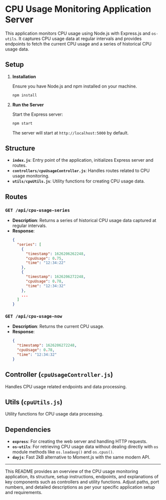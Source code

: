 # CPU Usage Monitoring Application Server

This application monitors CPU usage using Node.js with Express.js and `os-utils`. It captures CPU usage data at regular intervals and provides endpoints to fetch the current CPU usage and a series of historical CPU usage data.

## Setup

1. **Installation**

   Ensure you have Node.js and npm installed on your machine.

   ```bash
   npm install
   ```

2. **Run the Server**

   Start the Express server:

   ```bash
   npm start
   ```

   The server will start at `http://localhost:5000` by default.

## Structure

- **`index.js`**: Entry point of the application, initializes Express server and routes.
- **`controllers/cpuUsageController.js`**: Handles routes related to CPU usage monitoring.
- **`utils/cpuUtils.js`**: Utility functions for creating CPU usage data.

## Routes

### `GET /api/cpu-usage-series`

- **Description**: Returns a series of historical CPU usage data captured at regular intervals.
- **Response**:
  ```json
  {
    "series": [
      {
        "timestamp": 1626206262248,
        "cpuUsage": 0.75,
        "time": "12:34:22"
      },
      {
        "timestamp": 1626206272248,
        "cpuUsage": 0.78,
        "time": "12:34:32"
      },
      ...
    ]
  }
  ```

### `GET /api/cpu-usage-now`

- **Description**: Returns the current CPU usage.
- **Response**:
  ```json
  {
    "timestamp": 1626206272248,
    "cpuUsage": 0.78,
    "time": "12:34:32"
  }
  ```

## Controller (`cpuUsageController.js`)

Handles CPU usage related endpoints and data processing.

## Utils (`cpuUtils.js`)

Utility functions for CPU usage data processing.

## Dependencies

- **`express`**: For creating the web server and handling HTTP requests.
- **`os-utils`**: For retrieving CPU usage data without dealing directly with `os` module methods like `os.loadavg()` and `os.cpus()`.
- **`dayjs`**: Fast 2kB alternative to Moment.js with the same modern API.

---

This README provides an overview of the CPU usage monitoring application, its structure, setup instructions, endpoints, and explanations of key components such as controllers and utility functions. Adjust paths, port numbers, and detailed descriptions as per your specific application setup and requirements.